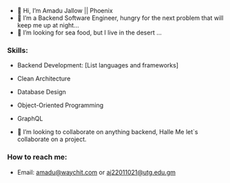 - 👋 Hi, I’m Amadu Jallow || Phoenix
- 👀 I’m a Backend Software Engineer, hungry for the next problem that will keep me up at night...
- 🌱 I’m looking for sea food, but I live in the desert ...

### Skills:
- Backend Development: [List languages and frameworks]
- Clean Architecture
- Database Design
- Object-Oriented Programming
- GraphQL

- 💞️ I’m looking to collaborate on anything backend, Halle Me let`s collaborate on a project.

### How to reach me:
- Email: amadu@waychit.com or aj22011021@utg.edu.gm
